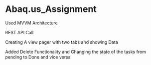 # Abaq.us_Assignment

Used MVVM Architecture

REST API Call

Creating A view pager with two tabs and showing Data

Added Delete Functionality and Changing the state of the tasks from pending to Done and vice versa
